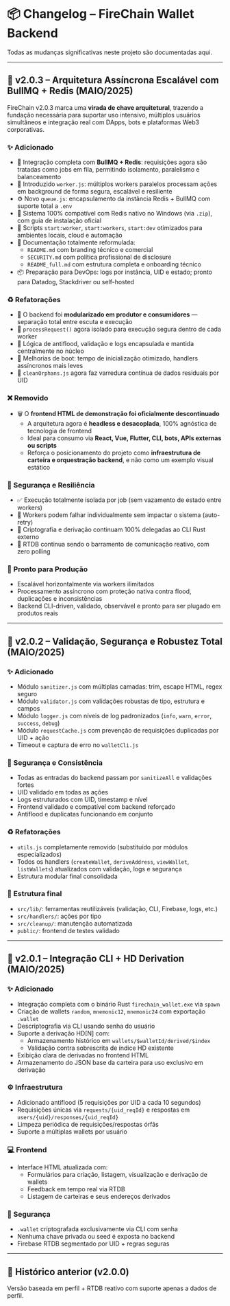 # 📦 Changelog – FireChain Wallet Backend

Todas as mudanças significativas neste projeto são documentadas aqui.

---
## 🔖 v2.0.3 – Arquitetura Assíncrona Escalável com BullMQ + Redis (MAIO/2025)

FireChain v2.0.3 marca uma **virada de chave arquitetural**, trazendo a fundação necessária para suportar uso intensivo, múltiplos usuários simultâneos e integração real com DApps, bots e plataformas Web3 corporativas.

### ✨ Adicionado

- 🔁 Integração completa com **BullMQ + Redis**: requisições agora são tratadas como jobs em fila, permitindo isolamento, paralelismo e balanceamento
- 🧵 Introduzido `worker.js`: múltiplos workers paralelos processam ações em background de forma segura, escalável e resiliente
- ⚙️ Novo `queue.js`: encapsulamento da instância Redis + BullMQ com suporte total a `.env`
- 🔄 Sistema 100% compatível com Redis nativo no Windows (via `.zip`), com guia de instalação oficial
- 🧪 Scripts `start:worker`, `start:workers`, `start:dev` otimizados para ambientes locais, cloud e automação
- 📘 Documentação totalmente reformulada:
  - `README.md` com branding técnico e comercial
  - `SECURITY.md` com política profissional de disclosure
  - `README_full.md` com estrutura completa e onboarding técnico
- 📦 Preparação para DevOps: logs por instância, UID e estado; pronto para Datadog, Stackdriver ou self-hosted

### ♻️ Refatorações

- 🔄 O backend foi **modularizado em produtor e consumidores** — separação total entre escuta e execução
- 🧠 `processRequest()` agora isolado para execução segura dentro de cada worker
- 🔐 Lógica de antiflood, validação e logs encapsulada e mantida centralmente no núcleo
- 🚀 Melhorias de boot: tempo de inicialização otimizado, handlers assíncronos mais leves
- 🧼 `cleanOrphans.js` agora faz varredura contínua de dados residuais por UID

### ❌ Removido

- 🗑️ O **frontend HTML de demonstração foi oficialmente descontinuado**
  - A arquitetura agora é **headless e desacoplada**, 100% agnóstica de tecnologia de frontend
  - Ideal para consumo via **React, Vue, Flutter, CLI, bots, APIs externas ou scripts**
  - Reforça o posicionamento do projeto como **infraestrutura de carteira e orquestração backend**, e não como um exemplo visual estático

### 🔐 Segurança e Resiliência

- ✅ Execução totalmente isolada por job (sem vazamento de estado entre workers)
- 🧯 Workers podem falhar individualmente sem impactar o sistema (auto-retry)
- 🧬 Criptografia e derivação continuam 100% delegadas ao CLI Rust externo
- 📡 RTDB continua sendo o barramento de comunicação reativo, com zero polling

### 🧩 Pronto para Produção

- Escalável horizontalmente via workers ilimitados
- Processamento assíncrono com proteção nativa contra flood, duplicações e inconsistências
- Backend CLI-driven, validado, observável e pronto para ser plugado em produtos reais

---

## 🔖 v2.0.2 – Validação, Segurança e Robustez Total (MAIO/2025)

### ✨ Adicionado

- Módulo `sanitizer.js` com múltiplas camadas: trim, escape HTML, regex seguro
- Módulo `validator.js` com validações robustas de tipo, estrutura e campos
- Módulo `logger.js` com níveis de log padronizados (`info`, `warn`, `error`, `success`, `debug`)
- Módulo `requestCache.js` com prevenção de requisições duplicadas por UID + ação
- Timeout e captura de erro no `walletCli.js`

### 🔐 Segurança e Consistência

- Todas as entradas do backend passam por `sanitizeAll` e validações fortes
- UID validado em todas as ações
- Logs estruturados com UID, timestamp e nível
- Frontend validado e compatível com backend reforçado
- Antiflood e duplicatas funcionando em conjunto

### ♻️ Refatorações

- `utils.js` completamente removido (substituído por módulos especializados)
- Todos os handlers (`createWallet`, `deriveAddress`, `viewWallet`, `listWallets`) atualizados com validação, logs e segurança
- Estrutura modular final consolidada

### 📂 Estrutura final

- `src/lib/`: ferramentas reutilizáveis (validação, CLI, Firebase, logs, etc.)
- `src/handlers/`: ações por tipo
- `src/cleanup/`: manutenção automatizada
- `public/`: frontend de testes validado

---

## 🔖 v2.0.1 – Integração CLI + HD Derivation (MAIO/2025)

### ✨ Adicionado

- Integração completa com o binário Rust `firechain_wallet.exe` via `spawn`
- Criação de wallets `random`, `mnemonic12`, `mnemonic24` com exportação `.wallet`
- Descriptografia via CLI usando senha do usuário
- Suporte a derivação HD[N] com:
  - Armazenamento histórico em `wallets/$walletId/derived/$index`
  - Validação contra sobrescrita de índice HD existente
- Exibição clara de derivadas no frontend HTML
- Armazenamento do JSON base da carteira para uso exclusivo em derivação

### ⚙️ Infraestrutura

- Adicionado antiflood (5 requisições por UID a cada 10 segundos)
- Requisições únicas via `requests/{uid_reqId}` e respostas em `users/{uid}/responses/{uid_reqId}`
- Limpeza periódica de requisições/respostas órfãs
- Suporte a múltiplas wallets por usuário

### 💻 Frontend

- Interface HTML atualizada com:
  - Formulários para criação, listagem, visualização e derivação de wallets
  - Feedback em tempo real via RTDB
  - Listagem de carteiras e seus endereços derivados

### 🔐 Segurança

- `.wallet` criptografada exclusivamente via CLI com senha
- Nenhuma chave privada ou seed é exposta no backend
- Firebase RTDB segmentado por UID + regras seguras

---

## 📁 Histórico anterior (v2.0.0)

Versão baseada em perfil + RTDB reativo com suporte apenas a dados de perfil.
